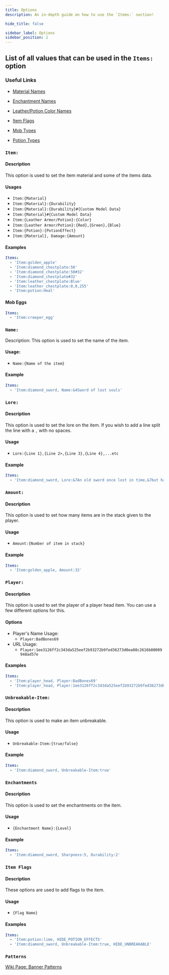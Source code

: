 ```yaml
---
title: Options
description: An in-depth guide on how to use the `Items:` section!

hide_title: false

sidebar_label: Options
sidebar_position: 1
---
```


## List of all values that can be used in the `Items:` option

### Useful Links
* [Material Names](https://jd.papermc.io/paper/1.21/org/bukkit/Material.html)

* [Enchantment Names](https://jd.papermc.io/paper/1.21/org/bukkit/enchantments/Enchantment.html) 
* [Leather/Potion Color Names](https://jd.papermc.io/paper/1.21/org/bukkit/Color.html)
* [Item Flags](https://jd.papermc.io/paper/1.21/org/bukkit/inventory/ItemFlag.html)
* [Mob Types](https://jd.papermc.io/paper/1.21/org/bukkit/entity/EntityType.html)
* [Potion Types](https://jd.papermc.io/paper/1.21/org/bukkit/potion/PotionType.html)

### `Item:`
#### Description
This option is used to set the item material and some of the items data.

#### Usages
- `Item:{Material}`
- `Item:{Material}:{Durability}`
- `Item:{Material}:{Durability}#{Custom Model Data}`
- `Item:{Material}#{Custom Model Data}`
- `Item:{Leather Armor/Potion}:{Color}`
- `Item:{Leather Armor/Potion}:{Red},{Green},{Blue}`
- `Item:{Potion}:{PotionEffect}`
- `Item:{Material}, Damage:{Amount}`

#### Examples
```yaml
Items:
  - 'Item:golden_apple'
  - 'Item:diamond_chestplate:50'
  - 'Item:diamond_chestplate:50#32'
  - 'Item:diamond_chestplate#32'
  - 'Item:leather_chestplate:Blue'
  - 'Item:leather_chestplate:0,0,255'
  - 'Item:potion:Heal'
```

#### Mob Eggs
```yaml
Items:
  - 'Item:creeper_egg'
```

### `Name:`
Description:
This option is used to set the name of the item.

#### Usage:
- `Name:{Name of the item}`

#### Example
```yaml
Items:
  - 'Item:diamond_sword, Name:&4Sword of lost souls'
```

### `Lore:`
#### Description
This option is used to set the lore on the item. If you wish to add a line split the line with a `,` with no spaces. 

#### Usage
- `Lore:{Line 1},{Line 2>,{Line 3},{Line 4},...etc`

#### Example
```yaml
Items:
  - 'Item:diamond_sword, Lore:&7An old sword once lost in time,&7but has now been found and,&7is eager for battle.'
```

### `Amount:`
#### Description
This option is used to set how many items are in the stack given to the player.

#### Usage
- `Amount:{Number of item in stack}`

#### Example
```yaml
Items:
  - 'Item:golden_apple, Amount:32'
```

### `Player:`
#### Description
This option is used to set the player of a player head item. You can use a few different options for this.

#### Options
- Player's Name Usage:
    - `Player:BadBones69`
- URL Usage:
    - `Player:1ee3126ff2c343da525eef2b93272b9fed36273d0ea08c2616b80009948ad57e`

#### Examples
```yaml
Items:
  - 'Item:player_head, Player:BadBones69'
  - 'Item:player_head, Player:1ee3126ff2c343da525eef2b93272b9fed36273d0ea08c2616b80009948ad57e'
```

### `Unbreakable-Item:`
#### Description
This option is used to make an item unbreakable.

#### Usage
- `Unbreakable-Item:{true/false}`

#### Example
```yaml
Items:
  - 'Item:diamond_sword, Unbreakable-Item:true'
```

### `Enchantments`
#### Description
This option is used to set the enchantments on the item.

#### Usage
- `{Enchantment Name}:{Level}`

#### Example
```yaml
Items:
  - 'Item:diamond_sword, Sharpness:5, Durability:2'
```

### `Item Flags`
#### Description
These options are used to add flags to the item.

#### Usage
- `{Flag Name}`

#### Examples
```yaml
Items:
  - 'Item:potion:lime, HIDE_POTION_EFFECTS'
  - 'Item:diamond_sword, Unbreakable-Item:true, HIDE_UNBREAKABLE'
```

### `Patterns`
[Wiki Page: Banner Patterns](items/shields-banners)